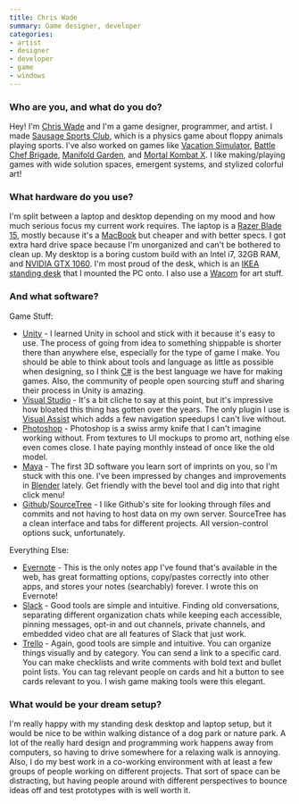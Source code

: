```yaml
---
title: Chris Wade
summary: Game designer, developer
categories:
- artist
- designer
- developer
- game
- windows
---
```


### Who are you, and what do you do?

Hey! I'm [Chris Wade](https://twitter.com/chriswade__ "Chris' Twitter account.") and I'm a game designer, programmer, and artist. I made [Sausage Sports Club][sausage-sports-club], which is a physics game about floppy animals playing sports. I've also worked on games like [Vacation Simulator][vacation-simulator], [Battle Chef Brigade][battle-chef-brigade], [Manifold Garden][manifold-garden], and [Mortal Kombat X][mortal-kombat-x]. I like making/playing games with wide solution spaces, emergent systems, and stylized colorful art!

### What hardware do you use?

I'm split between a laptop and desktop depending on my mood and how much serious focus my current work requires. The laptop is a [Razer Blade 15][blade], mostly because it's a [MacBook][macbook.2] but cheaper and with better specs. I got extra hard drive space because I'm unorganized and can't be bothered to clean up. My desktop is a boring custom build with an Intel i7, 32GB RAM, and [NVIDIA GTX 1060][geforce-gtx-1060]. I'm most proud of the desk, which is an [IKEA standing desk][bekant] that I mounted the PC onto. I also use a [Wacom][intuos-pro] for art stuff.

### And what software?

Game Stuff:

- [Unity][unity] - I learned Unity in school and stick with it because it's easy to use. The process of going from idea to something shippable is shorter there than anywhere else, especially for the type of game I make. You should be able to think about tools and language as little as possible when designing, so I think [C#][c-sharp] is the best language we have for making games. Also, the community of people open sourcing stuff and sharing their process in Unity is amazing.
- [Visual Studio][visual-studio] - It's a bit cliche to say at this point, but it's impressive how bloated this thing has gotten over the years. The only plugin I use is [Visual Assist][visual-assist] which adds a few navigation speedups I can't live without.
- [Photoshop][] - Photoshop is a swiss army knife that I can't imagine working without. From textures to UI mockups to promo art, nothing else even comes close. I hate paying monthly instead of once like the old model.
- [Maya][] - The first 3D software you learn sort of imprints on you, so I'm stuck with this one. I've been impressed by changes and improvements in [Blender][] lately. Get friendly with the bevel tool and dig into that right click menu!
- [Github][]/[SourceTree][] - I like Github's site for looking through files and commits and not having to host data on my own server. SourceTree has a clean interface and tabs for different projects. All version-control options suck, unfortunately.

Everything Else:

- [Evernote][] - This is the only notes app I've found that's available in the web, has great formatting options, copy/pastes correctly into other apps, and stores your notes (searchably) forever. I wrote this on Evernote!
- [Slack][] - Good tools are simple and intuitive. Finding old conversations, separating different organization chats while keeping each accessible, pinning messages, opt-in and out channels, private channels, and embedded video chat are all features of Slack that just work.
- [Trello][] - Again, good tools are simple and intuitive. You can organize things visually and by category. You can send a link to a specific card. You can make checklists and write comments with bold text and bullet point lists. You can tag relevant people on cards and hit a button to see cards relevant to you. I wish game making tools were this elegant.

### What would be your dream setup?

I'm really happy with my standing desk desktop and laptop setup, but it would be nice to be within walking distance of a dog park or nature park. A lot of the really hard design and programming work happens away from computers, so having to drive somewhere for a relaxing walk is annoying. Also, I do my best work in a co-working environment with at least a few groups of people working on different projects. That sort of space can be distracting, but having people around with different perspectives to bounce ideas off and test prototypes with is well worth it.

[bekant]: https://www.ikea.com/us/en/catalog/products/S19022530/ "A desk."
[blade]: https://www.razer.com/gaming-laptops/razer-blade "A thin gaming PC laptop."
[geforce-gtx-1060]: https://www.nvidia.com/en-us/geforce/products/10series/geforce-gtx-1060/ "A graphics card."
[intuos-pro]: https://www.wacom.com/en-ca/products/pen-tablets/intuos-pro-medium "A drawing tablet with multi-touch support."
[macbook.2]: https://en.wikipedia.org/wiki/MacBook_(2015_version) "A very thin 12 inch laptop."
[battle-chef-brigade]: https://www.battlechefbrigade.com/ "A cooking/fighting game."
[blender]: https://www.blender.org/ "A free, open-source 3D renderer."
[c-sharp]: https://en.wikipedia.org/wiki/C_Sharp_(programming_language) "A compiled programming language."
[evernote]: https://evernote.com/ "Online software for capturing notes."
[github]: https://github.com/ "A Git code repository service."
[manifold-garden]: http://manifold.garden/ "A physics-defying exploration game."
[maya]: https://www.autodesk.com/products/maya/overview "3D animation software."
[mortal-kombat-x]: https://en.wikipedia.org/wiki/Mortal_Kombat_X "A fighting game."
[photoshop]: https://www.adobe.com/products/photoshop.html "A bitmap image editor."
[sausage-sports-club]: https://sausagesports.club/ "A physics-based floppy animals sports game."
[slack]: https://slack.com/ "A collaboration service."
[sourcetree]: https://www.sourcetreeapp.com/ "A Mac GUI client for Git, Subversion and Mercurial."
[trello]: https://trello.com/ "A project management service."
[unity]: https://unity3d.com/unity/ "A cross-platform game development tool."
[vacation-simulator]: https://vacationsimulatorgame.com/ "A VR game about vacationing."
[visual-assist]: https://en.wikipedia.org/wiki/Visual_Assist "A code suggestion plugin for Visual Studio."
[visual-studio]: http://www.visualstudio.com "A Windows development environment."
